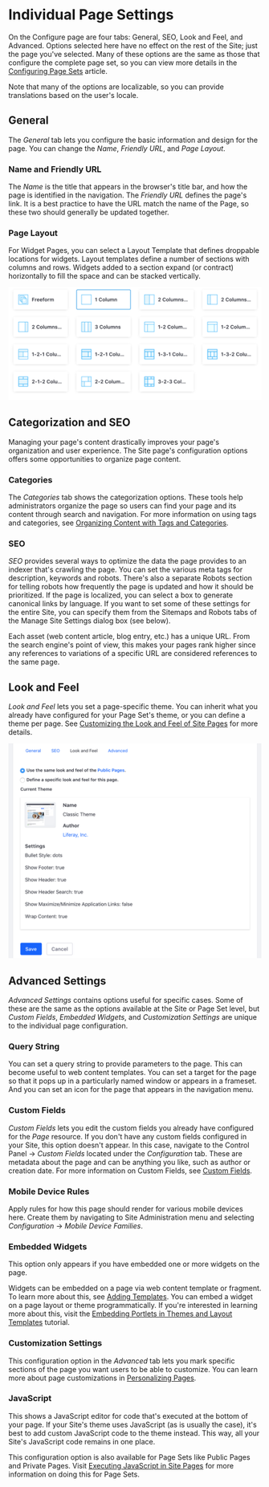 # Individual Page Settings [](id=individual-page-settings)

On the Configure page are four tabs: General, SEO, Look and Feel, and 
Advanced. Options selected here have no effect on the rest of the 
Site; just the page you've selected. Many of these options are the same as
those that configure the complete page set, so you can view more details in the 
[Configuring Page Sets](/discover/portal/-/knowledge_base/7-1/configuring-page-sets) 
article.

Note that many of the options are localizable, so you can provide translations
based on the user's locale.

## General [](id=general)

The *General* tab lets you configure the basic information and design for the 
page. You can change the *Name*, *Friendly URL*, and *Page Layout*. 

### Name and Friendly URL [](id=name-and-friendly-url)

The *Name* is the title that appears in the browser's title bar, and how the 
page is identified in the navigation. The *Friendly URL* defines the page's
link. It is a best practice to have the URL match the name of the Page, so
these two should generally be updated together.

### Page Layout [](id=page-layout)

For Widget Pages, you can select a Layout Template that defines droppable
locations for widgets. Layout templates define a number of sections with
columns and rows. Widgets added to a section expand (or contract) 
horizontally to fill the space and can be stacked vertically. 

![Figure 1: Setting a layout template for your page.](../../../../../images/page-select-layout.png)

## Categorization and SEO [](id=categorization-and-seo)

Managing your page's content drastically improves your page's organization and
user experience. The Site page's configuration options offers some opportunities
to organize page content.

### Categories [](id=categories)

The *Categories* tab shows the categorization options. These tools help
administrators organize the page so users can find your page and its
content through search and navigation. For more information on using tags and
categories, see 
[Organizing Content with Tags and Categories](/discover/portal/-/knowledge_base/7-1/organizing-content-with-tags-and-categories).

### SEO [](id=seo)

*SEO* provides several ways to optimize the data the page provides to an indexer
that's crawling the page. You can set the various meta tags for description,
keywords and robots. There's also a separate Robots section for telling robots
how frequently the page is updated and how it should be prioritized. If the page
is localized, you can select a box to generate canonical links by language. If
you want to set some of these settings for the entire Site, you can specify them
from the Sitemaps and Robots tabs of the Manage Site Settings dialog box (see
below).

Each asset (web content article, blog entry, etc.) has a unique URL. From the
search engine's point of view, this makes your pages rank higher since any
references to variations of a specific URL are considered references to the same
page.

## Look and Feel [](id=look-and-feel)

*Look and Feel* lets you set a page-specific theme. You can inherit what you
already have configured for your Page Set's theme, or you can define a theme per
page. See 
[Customizing the Look and Feel of Site Pages](/discover/portal/-/knowledge_base/7-1/creating-and-managing-pages#customizing-the-look-and-feel-of-site-pages)
for more details.

![Figure 2: Viewing the Look and Feel page configuration. .](../../../../../images/page-look-and-feel.png)

## Advanced Settings [](id=advanced-settings)

*Advanced Settings* contains options useful for specific cases. Some of these
are the same as the options available at the Site or Page Set level, but *Custom
Fields*, *Embedded Widgets*, and *Customization Settings* are unique to the
individual page configuration.

### Query String [](id=query-string)

You can set a query string to provide parameters to the page. This can become
useful to web content templates. You can set a target for the page so that it
pops up in a particularly named window or appears in a frameset. And you
can set an icon for the page that appears in the navigation menu.

### Custom Fields [](id=custom-fields)

*Custom Fields* lets you edit the custom fields you already have configured for
the *Page* resource. If you don't have any custom fields configured in your
Site, this option doesn't appear. In this case, navigate to the Control
Panel &rarr; *Custom Fields* located under the *Configuration* tab. These are
metadata about the page and can be anything you like, such as author or creation
date. For more information on Custom Fields, see 
[Custom Fields](/discover/portal/-/knowledge_base/7-1/custom-fields).

### Mobile Device Rules [](id=mobile-device-rules)

Apply rules for how this page should render for various mobile devices here.
Create them by navigating to Site Administration menu and selecting
*Configuration* &rarr; *Mobile Device Families*.

### Embedded Widgets [](id=embedded-portlets)

This option only appears if you have embedded one or more widgets on
the page. 

Widgets can be embedded on a page via web content template or fragment. To
learn more about this, see 
[Adding Templates](/discover/portal/-/knowledge_base/7-1/designing-uniform-content#adding-templates).
You can embed a widget on a page layout or theme programmatically. If you're
interested in learning more about this, visit the
[Embedding Portlets in Themes and Layout Templates](/develop/tutorials/-/knowledge_base/7-1/embedding-portlets-in-themes-and-layout-templates)
tutorial.

### Customization Settings [](id=customization-settings)

This configuration option in the *Advanced* tab lets you mark specific
sections of the page you want users to be able to customize. You can learn more
about page customizations in 
[Personalizing Pages](/discover/portal/-/knowledge_base/7-1/creating-and-managing-pages#personalizing-pages).

### JavaScript [](id=javascript)

This shows a JavaScript editor for code that's executed at the bottom of your
page. If your Site's theme uses JavaScript (as is usually the case), it's best
to add custom JavaScript code to the theme instead. This way, all your Site's
JavaScript code remains in one place.

This configuration option is also available for Page Sets like Public Pages and
Private Pages. Visit 
[Executing JavaScript in Site Pages](/discover/portal/-/knowledge_base/7-1/creating-and-managing-pages#executing-javascript-in-site-pages)
for more information on doing this for Page Sets.
